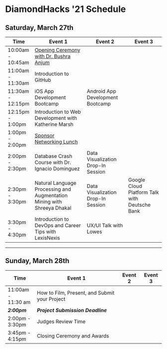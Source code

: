 # DiamondHacks '21 Schedule
## Saturday, March 27th
|      **Time**      | **Event 1** | **Event 2** |**Event 3**|
|----------|-------------|-------------|-----------|
|10:00am -</br> 10:45am|[Opening Ceremony with Dr. Bushra Anjum](https://github.com/annaowens/DiamondHacks21/blob/master/Session%20Information/Keynote%20Speaker%20Abstract.md)|||
|11:00am -</br> 11:30am|Introduction to GitHub|||
|11:30am -</br> 12:15pm|iOS App Development Bootcamp|Android App Development Bootcamp||
|12:15pm -</br> 1:00pm|Introduction to Web Development with Katherine Marsh|||
|1:00pm -</br> 2:00pm|[Sponsor Networking Lunch](https://github.com/annaowens/DiamondHacks21/blob/master/Session%20Information/Sponsor%20Lunch.md)|||
|2:00pm -</br> 2:30pm|Database Crash Course with Dr. Ignacio Dominguez|Data Visualization Drop-In Session||
|2:30pm -</br> 3:30pm|Natural Language Processing and Augmentation Mining with Shreeya Dhakal|Data Visualization Drop-In Session|Google Cloud Platform Talk with Deutsche Bank|
|3:30pm -</br> 4:30pm|Introduction to DevOps and Career Tips with LexisNexis|UX/UI Talk with Lowes||
---
## Sunday, March 28th
| **Time** | **Event 1** | **Event 2** |**Event 3**|
|----------|-------------|-------------|-----------|
|11:00am -</br> 11:30 am|How to Film, Present, and Submit your Project|||
|***2:00pm***|***Project Submission Deadline***|
|2:00pm -</br> 3:30pm|Judges Review Time|||
|3:45pm -</br> 4:15pm|Closing Ceremony and Awards|||
